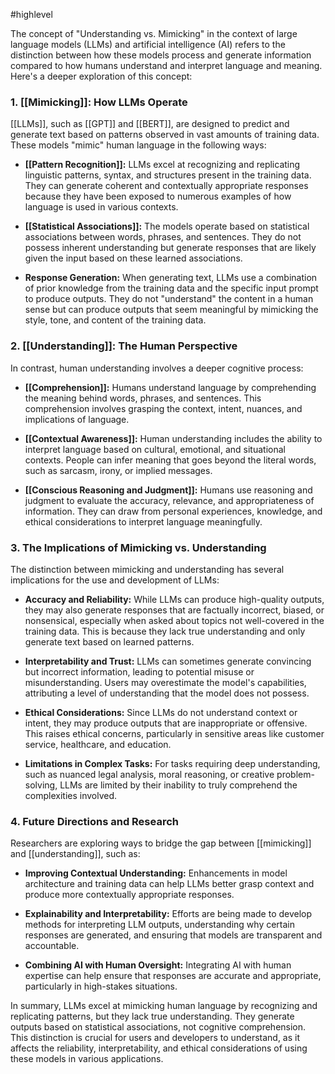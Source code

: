 #highlevel 



The concept of "Understanding vs. Mimicking" in the context of large language models (LLMs) and artificial intelligence (AI) refers to the distinction between how these models process and generate information compared to how humans understand and interpret language and meaning. Here's a deeper exploration of this concept:

### **1. [[Mimicking]]: How LLMs Operate**

[[LLMs]], such as [[GPT]] and [[BERT]], are designed to predict and generate text based on patterns observed in vast amounts of training data. These models "mimic" human language in the following ways:

- **[[Pattern Recognition]]:** LLMs excel at recognizing and replicating linguistic patterns, syntax, and structures present in the training data. They can generate coherent and contextually appropriate responses because they have been exposed to numerous examples of how language is used in various contexts.

- **[[Statistical Associations]]:** The models operate based on statistical associations between words, phrases, and sentences. They do not possess inherent understanding but generate responses that are likely given the input based on these learned associations.

- **Response Generation:** When generating text, LLMs use a combination of prior knowledge from the training data and the specific input prompt to produce outputs. They do not "understand" the content in a human sense but can produce outputs that seem meaningful by mimicking the style, tone, and content of the training data.

### **2. [[Understanding]]: The Human Perspective**

In contrast, human understanding involves a deeper cognitive process:

- **[[Comprehension]]:** Humans understand language by comprehending the meaning behind words, phrases, and sentences. This comprehension involves grasping the context, intent, nuances, and implications of language.

- **[[Contextual Awareness]]:** Human understanding includes the ability to interpret language based on cultural, emotional, and situational contexts. People can infer meaning that goes beyond the literal words, such as sarcasm, irony, or implied messages.

- **[[Conscious Reasoning and Judgment]]:** Humans use reasoning and judgment to evaluate the accuracy, relevance, and appropriateness of information. They can draw from personal experiences, knowledge, and ethical considerations to interpret language meaningfully.

### **3. The Implications of Mimicking vs. Understanding**

The distinction between mimicking and understanding has several implications for the use and development of LLMs:

- **Accuracy and Reliability:** While LLMs can produce high-quality outputs, they may also generate responses that are factually incorrect, biased, or nonsensical, especially when asked about topics not well-covered in the training data. This is because they lack true understanding and only generate text based on learned patterns.

- **Interpretability and Trust:** LLMs can sometimes generate convincing but incorrect information, leading to potential misuse or misunderstanding. Users may overestimate the model's capabilities, attributing a level of understanding that the model does not possess.

- **Ethical Considerations:** Since LLMs do not understand context or intent, they may produce outputs that are inappropriate or offensive. This raises ethical concerns, particularly in sensitive areas like customer service, healthcare, and education.

- **Limitations in Complex Tasks:** For tasks requiring deep understanding, such as nuanced legal analysis, moral reasoning, or creative problem-solving, LLMs are limited by their inability to truly comprehend the complexities involved.

### **4. Future Directions and Research**

Researchers are exploring ways to bridge the gap between [[mimicking]] and [[understanding]], such as:

- **Improving Contextual Understanding:** Enhancements in model architecture and training data can help LLMs better grasp context and produce more contextually appropriate responses.

- **Explainability and Interpretability:** Efforts are being made to develop methods for interpreting LLM outputs, understanding why certain responses are generated, and ensuring that models are transparent and accountable.

- **Combining AI with Human Oversight:** Integrating AI with human expertise can help ensure that responses are accurate and appropriate, particularly in high-stakes situations.

In summary, LLMs excel at mimicking human language by recognizing and replicating patterns, but they lack true understanding. They generate outputs based on statistical associations, not cognitive comprehension. This distinction is crucial for users and developers to understand, as it affects the reliability, interpretability, and ethical considerations of using these models in various applications.